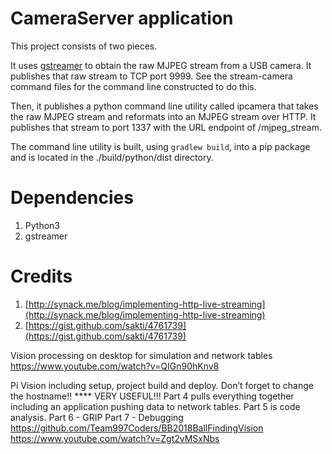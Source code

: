 # CameraServer application
This project consists of two pieces.

It uses [gstreamer](https://gstreamer.freedesktop.org/download/) to obtain the raw MJPEG stream from a USB camera.  It publishes that raw stream to TCP port 9999.  See the stream-camera command files for the command line constructed to do this.

Then, it publishes a python command line utility called ipcamera that takes the raw MJPEG stream and reformats into an MJPEG stream over HTTP.  It publishes that stream to port 1337 with the URL endpoint of /mjpeg_stream.

The command line utility is built, using `gradlew build`, into a pip package and is located in the ./build/python/dist directory.

# Dependencies
1. Python3
2. gstreamer

# Credits
1. [http://synack.me/blog/implementing-http-live-streaming](http://synack.me/blog/implementing-http-live-streaming)
2. [https://gist.github.com/sakti/4761739](https://gist.github.com/sakti/4761739)

Vision processing on desktop for simulation and network tables
https://www.youtube.com/watch?v=QIGn90hKnv8

Pi Vision including setup, project build and deploy. Don’t forget to change the hostname!! **** VERY USEFUL!!!
Part 4 pulls everything together including an application pushing data to network tables.
Part 5 is code analysis. 
Part 6 - GRIP
Part 7 - Debugging
https://github.com/Team997Coders/BB2018BallFindingVision
https://www.youtube.com/watch?v=Zgt2vMSxNbs
